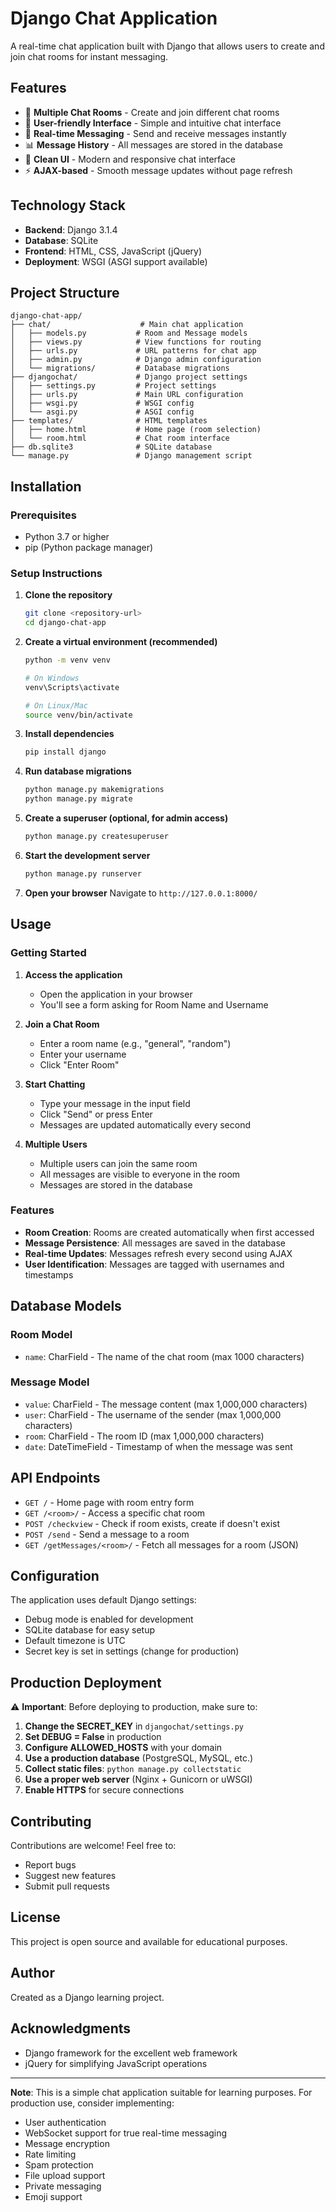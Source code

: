 # Django Chat Application

A real-time chat application built with Django that allows users to create and join chat rooms for instant messaging.

## Features

- 🚀 **Multiple Chat Rooms** - Create and join different chat rooms
- 👤 **User-friendly Interface** - Simple and intuitive chat interface
- 💬 **Real-time Messaging** - Send and receive messages instantly
- 📊 **Message History** - All messages are stored in the database
- 🎨 **Clean UI** - Modern and responsive chat interface
- ⚡ **AJAX-based** - Smooth message updates without page refresh

## Technology Stack

- **Backend**: Django 3.1.4
- **Database**: SQLite
- **Frontend**: HTML, CSS, JavaScript (jQuery)
- **Deployment**: WSGI (ASGI support available)

## Project Structure

```
django-chat-app/
├── chat/                    # Main chat application
│   ├── models.py           # Room and Message models
│   ├── views.py            # View functions for routing
│   ├── urls.py             # URL patterns for chat app
│   ├── admin.py            # Django admin configuration
│   └── migrations/         # Database migrations
├── djangochat/             # Django project settings
│   ├── settings.py         # Project settings
│   ├── urls.py             # Main URL configuration
│   ├── wsgi.py             # WSGI config
│   └── asgi.py             # ASGI config
├── templates/              # HTML templates
│   ├── home.html           # Home page (room selection)
│   └── room.html           # Chat room interface
├── db.sqlite3              # SQLite database
└── manage.py               # Django management script
```

## Installation

### Prerequisites

- Python 3.7 or higher
- pip (Python package manager)

### Setup Instructions

1. **Clone the repository**
   ```bash
   git clone <repository-url>
   cd django-chat-app
   ```

2. **Create a virtual environment (recommended)**
   ```bash
   python -m venv venv
   
   # On Windows
   venv\Scripts\activate
   
   # On Linux/Mac
   source venv/bin/activate
   ```

3. **Install dependencies**
   ```bash
   pip install django
   ```

4. **Run database migrations**
   ```bash
   python manage.py makemigrations
   python manage.py migrate
   ```

5. **Create a superuser (optional, for admin access)**
   ```bash
   python manage.py createsuperuser
   ```

6. **Start the development server**
   ```bash
   python manage.py runserver
   ```

7. **Open your browser**
   Navigate to `http://127.0.0.1:8000/`

## Usage

### Getting Started

1. **Access the application**
   - Open the application in your browser
   - You'll see a form asking for Room Name and Username

2. **Join a Chat Room**
   - Enter a room name (e.g., "general", "random")
   - Enter your username
   - Click "Enter Room"

3. **Start Chatting**
   - Type your message in the input field
   - Click "Send" or press Enter
   - Messages are updated automatically every second

4. **Multiple Users**
   - Multiple users can join the same room
   - All messages are visible to everyone in the room
   - Messages are stored in the database

### Features

- **Room Creation**: Rooms are created automatically when first accessed
- **Message Persistence**: All messages are saved in the database
- **Real-time Updates**: Messages refresh every second using AJAX
- **User Identification**: Messages are tagged with usernames and timestamps

## Database Models

### Room Model
- `name`: CharField - The name of the chat room (max 1000 characters)

### Message Model
- `value`: CharField - The message content (max 1,000,000 characters)
- `user`: CharField - The username of the sender (max 1,000,000 characters)
- `room`: CharField - The room ID (max 1,000,000 characters)
- `date`: DateTimeField - Timestamp of when the message was sent

## API Endpoints

- `GET /` - Home page with room entry form
- `GET /<room>/` - Access a specific chat room
- `POST /checkview` - Check if room exists, create if doesn't exist
- `POST /send` - Send a message to a room
- `GET /getMessages/<room>/` - Fetch all messages for a room (JSON)

## Configuration

The application uses default Django settings:
- Debug mode is enabled for development
- SQLite database for easy setup
- Default timezone is UTC
- Secret key is set in settings (change for production)

## Production Deployment

⚠️ **Important**: Before deploying to production, make sure to:

1. **Change the SECRET_KEY** in `djangochat/settings.py`
2. **Set DEBUG = False** in production
3. **Configure ALLOWED_HOSTS** with your domain
4. **Use a production database** (PostgreSQL, MySQL, etc.)
5. **Collect static files**: `python manage.py collectstatic`
6. **Use a proper web server** (Nginx + Gunicorn or uWSGI)
7. **Enable HTTPS** for secure connections

## Contributing

Contributions are welcome! Feel free to:
- Report bugs
- Suggest new features
- Submit pull requests

## License

This project is open source and available for educational purposes.

## Author

Created as a Django learning project.

## Acknowledgments

- Django framework for the excellent web framework
- jQuery for simplifying JavaScript operations

---

**Note**: This is a simple chat application suitable for learning purposes. For production use, consider implementing:
- User authentication
- WebSocket support for true real-time messaging
- Message encryption
- Rate limiting
- Spam protection
- File upload support
- Private messaging
- Emoji support
